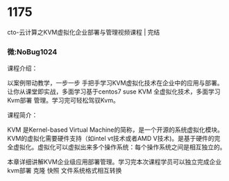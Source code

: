 # 1175
cto-云计算之KVM虚拟化企业部署与管理视频课程 | 完结
### 微:NoBug1024 


课程介绍：

以案例带动教学，一步一步 手把手学习KVM虚拟化技术在企业中的应用与部署。让你从课堂即实战，多面学习基于centos7 suse KVM 全虚拟化技术，多面学习Kvm部署 管理。学习完可轻松驾驭Kvm。

课程简介：

KVM 是Kernel-based Virtual Machine的简称，是一个开源的系统虚拟化模块。KVM的虚拟化需要硬件支持（如intel vt技术或者AMD V技术)。是基于硬件的完全虚拟化。虚拟化可以虚拟出来多个操作系统：每个操作系统之间是相互独立的。

本章详细讲解KVM企业级应用部署管理。学习完本次课程学员可以独立完成企业kvm部署 克隆  快照 文件系统格式相互转换
